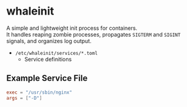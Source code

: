 # whaleinit

A simple and lightweight init process for containers.  
It handles reaping zombie processes, propagates `SIGTERM` and `SIGINT` signals, and organizes log output.

- `/etc/whaleinit/services/*.toml`
    - Service definitions

## Example Service File

```toml
exec = "/usr/sbin/nginx"
args = ["-D"]
```
